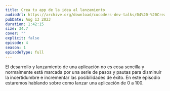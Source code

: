 ```yaml
---
title: Crea tu app de la idea al lanzamiento
audioUrl: https://archive.org/download/cucoders-dev-talks/04%20-%20Crea%20tu%20app%20de%20la%20idea%20al%20lanzamiento.ogg
pubDate: Aug 13 2023
duration: 1:42:15
size: 34.7
cover: ""
explicit: false
episode: 4
season: 1
episodeType: full
---
```


El desarrollo y lanzamiento de una aplicación no es cosa sencilla y normalmente está marcada por una serie de pasos y pautas para disminuir la incertidumbre e incrementar las posibilidades de éxito. En este episodio estaremos hablando sobre como lanzar una aplicación de 0 a 100.